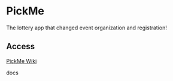 # PickMe
The lottery app that changed event organization and registration!


## Access

[PickMe Wiki](https://github.com/CMPUT301F24throat/throat-events/wiki)

docs
